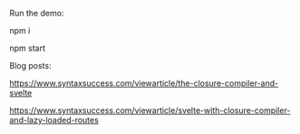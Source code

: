 Run the demo:

npm i

npm start

Blog posts: 

https://www.syntaxsuccess.com/viewarticle/the-closure-compiler-and-svelte

https://www.syntaxsuccess.com/viewarticle/svelte-with-closure-compiler-and-lazy-loaded-routes
